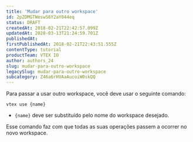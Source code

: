 ```yaml
---
title: 'Mudar para outro workspace'
id: 2pZDMGTWeswS6Y2aY044eq
status: DRAFT
createdAt: 2018-02-21T22:42:57.099Z
updatedAt: 2020-03-13T21:24:59.701Z
publishedAt: 
firstPublishedAt: 2018-02-21T22:43:51.555Z
contentType: tutorial
productTeam: VTEX IO
author: authors_24
slug: mudar-para-outro-workspace
legacySlug: mudar-para-outro-workspace
subcategory: Z46a6rHVAaAucoiW0skQQ
---
```


Para passar a usar outro workspace, você deve usar o seguinte comando:

`vtex use {name}`

-  `{name}` deve ser substituído pelo nome do workspace desejado.

Esse comando faz com que todas as suas operações passem a ocorrer no novo workspace.
